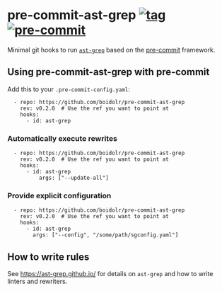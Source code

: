 pre-commit-ast-grep
[![tag](https://img.shields.io/github/v/tag/boidolr/pre-commit-ast-grep?sort=semver)](https://github.com/boidolr/pre-commit-ast-grep/tags)
[![pre-commit](https://img.shields.io/badge/pre--commit-enabled-brightgreen?logo=pre-commit&logoColor=white)](https://github.com/pre-commit/pre-commit)
================


Minimal git hooks to run [`ast-grep`](https://github.com/ast-grep/ast-grep) based on the [pre-commit](https://github.com/pre-commit/pre-commit) framework.

## Using pre-commit-ast-grep with pre-commit

Add this to your `.pre-commit-config.yaml`:
```
  - repo: https://github.com/boidolr/pre-commit-ast-grep
    rev: v0.2.0  # Use the ref you want to point at
    hooks:
      - id: ast-grep
```

### Automatically execute rewrites

```
  - repo: https://github.com/boidolr/pre-commit-ast-grep
    rev: v0.2.0  # Use the ref you want to point at
    hooks:
      - id: ast-grep
          args: ["--update-all"]
```

### Provide explicit configuration

```
  - repo: https://github.com/boidolr/pre-commit-ast-grep
    rev: v0.2.0  # Use the ref you want to point at
    hooks:
      - id: ast-grep
        args: ["--config", "/some/path/sgconfig.yaml"]
```

## How to write rules

See https://ast-grep.github.io/ for details on `ast-grep` and how to write linters and rewriters.